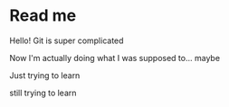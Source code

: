 # Read me

Hello! Git is super complicated



Now I'm actually doing what I was supposed to... maybe


Just trying to learn

still trying to learn
